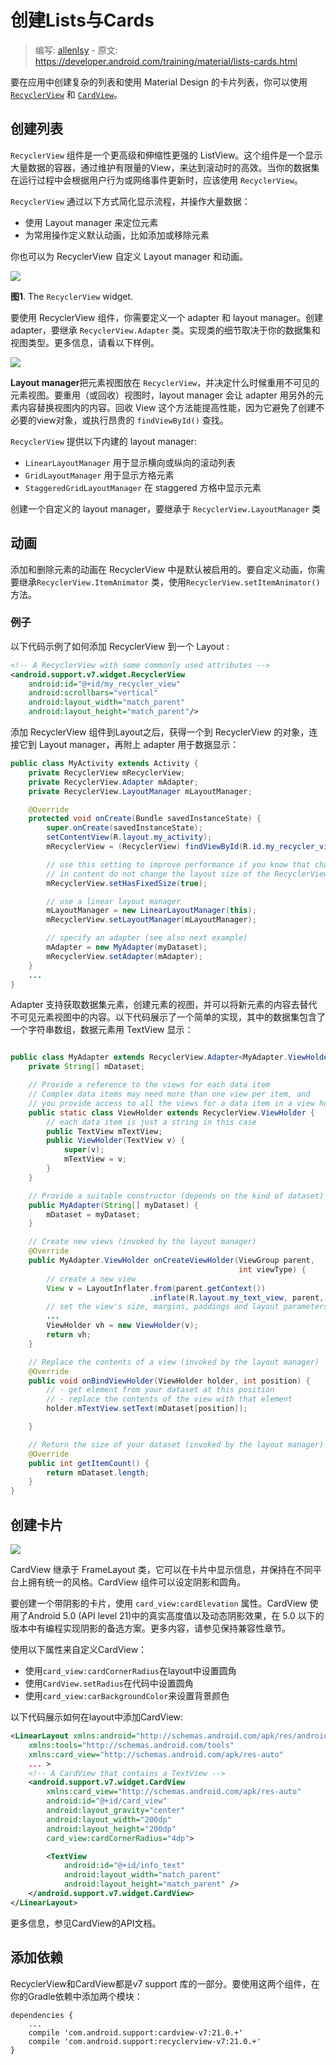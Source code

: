 # 创建Lists与Cards

> 编写: [allenlsy](https://github.com/allenlsy) - 原文: <https://developer.android.com/training/material/lists-cards.html>

要在应用中创建复杂的列表和使用 Material Design 的卡片列表，你可以使用 [`RecyclerView`](http://developer.android.com/reference/android/support/v7/widget/RecyclerView.html) 和 [`CardView`](http://developer.android.com/reference/android/support/v7/widget/CardView.html)。

## 创建列表

`RecyclerView` 组件是一个更高级和伸缩性更强的 ListView。这个组件是一个显示大量数据的容器，通过维护有限量的View，来达到滚动时的高效。当你的数据集在运行过程中会根据用户行为或网络事件更新时，应该使用 `RecyclerView`。

`RecyclerView` 通过以下方式简化显示流程，并操作大量数据：

* 使用 Layout manager 来定位元素
* 为常用操作定义默认动画，比如添加或移除元素

你也可以为 RecyclerView 自定义 Layout manager 和动画。

![](RecyclerView.png)

**图1**. The `RecyclerView` widget.

要使用 RecyclerView 组件，你需要定义一个 adapter 和 layout manager。创建 adapter，要继承 `RecyclerView.Adapter` 类。实现类的细节取决于你的数据集和视图类型。更多信息，请看以下样例。

![](list_mail.png)

**Layout manager**把元素视图放在 `RecyclerView`，并决定什么时候重用不可见的元素视图。要重用（或回收）视图时，layout manager 会让 adapter 用另外的元素内容替换视图内的内容。回收 View 这个方法能提高性能，因为它避免了创建不必要的view对象，或执行昂贵的 `findViewById()` 查找。

`RecyclerView` 提供以下内建的 layout manager:

* `LinearLayoutManager` 用于显示横向或纵向的滚动列表
* `GridLayoutManager` 用于显示方格元素
* `StaggeredGridLayoutManager` 在 staggered 方格中显示元素

创建一个自定义的 layout manager，要继承于 `RecyclerView.LayoutManager` 类

## 动画

添加和删除元素的动画在 RecyclerView 中是默认被启用的。要自定义动画，你需要继承`RecyclerView.ItemAnimator` 类，使用`RecyclerView.setItemAnimator()`方法。

### 例子

以下代码示例了如何添加 RecyclerView 到一个 Layout :

```xml
<!-- A RecyclerView with some commonly used attributes -->
<android.support.v7.widget.RecyclerView
    android:id="@+id/my_recycler_view"
    android:scrollbars="vertical"
    android:layout_width="match_parent"
    android:layout_height="match_parent"/>
```

添加 RecyclerView 组件到Layout之后，获得一个到 RecyclerView 的对象，连接它到 Layout manager，再附上 adapter 用于数据显示：

```java
public class MyActivity extends Activity {
    private RecyclerView mRecyclerView;
    private RecyclerView.Adapter mAdapter;
    private RecyclerView.LayoutManager mLayoutManager;

    @Override
    protected void onCreate(Bundle savedInstanceState) {
        super.onCreate(savedInstanceState);
        setContentView(R.layout.my_activity);
        mRecyclerView = (RecyclerView) findViewById(R.id.my_recycler_view);

        // use this setting to improve performance if you know that changes
        // in content do not change the layout size of the RecyclerView
        mRecyclerView.setHasFixedSize(true);

        // use a linear layout manager
        mLayoutManager = new LinearLayoutManager(this);
        mRecyclerView.setLayoutManager(mLayoutManager);

        // specify an adapter (see also next example)
        mAdapter = new MyAdapter(myDataset);
        mRecyclerView.setAdapter(mAdapter);
    }
    ...
}
```

Adapter 支持获取数据集元素，创建元素的视图，并可以将新元素的内容去替代不可见元素视图中的内容。以下代码展示了一个简单的实现，其中的数据集包含了一个字符串数组，数据元素用 TextView 显示：

```java

public class MyAdapter extends RecyclerView.Adapter<MyAdapter.ViewHolder> {
    private String[] mDataset;

    // Provide a reference to the views for each data item
    // Complex data items may need more than one view per item, and
    // you provide access to all the views for a data item in a view holder
    public static class ViewHolder extends RecyclerView.ViewHolder {
        // each data item is just a string in this case
        public TextView mTextView;
        public ViewHolder(TextView v) {
            super(v);
            mTextView = v;
        }
    }

    // Provide a suitable constructor (depends on the kind of dataset)
    public MyAdapter(String[] myDataset) {
        mDataset = myDataset;
    }

    // Create new views (invoked by the layout manager)
    @Override
    public MyAdapter.ViewHolder onCreateViewHolder(ViewGroup parent,
                                                   int viewType) {
        // create a new view
        View v = LayoutInflater.from(parent.getContext())
                               .inflate(R.layout.my_text_view, parent, false);
        // set the view's size, margins, paddings and layout parameters
        ...
        ViewHolder vh = new ViewHolder(v);
        return vh;
    }

    // Replace the contents of a view (invoked by the layout manager)
    @Override
    public void onBindViewHolder(ViewHolder holder, int position) {
        // - get element from your dataset at this position
        // - replace the contents of the view with that element
        holder.mTextView.setText(mDataset[position]);

    }

    // Return the size of your dataset (invoked by the layout manager)
    @Override
    public int getItemCount() {
        return mDataset.length;
    }
}

```

## 创建卡片

![](card_travel.png)

CardView 继承于 FrameLayout 类，它可以在卡片中显示信息，并保持在不同平台上拥有统一的风格。CardView 组件可以设定阴影和圆角。

要创建一个带阴影的卡片，使用 `card_view:cardElevation` 属性。CardView 使用了Android 5.0 (API level 21)中的真实高度值以及动态阴影效果，在 5.0 以下的版本中有编程实现阴影的备选方案。更多内容，请参见保持兼容性章节。

使用以下属性来自定义CardView：

* 使用`card_view:cardCornerRadius`在layout中设置圆角
* 使用`CardView.setRadius`在代码中设置圆角
* 使用`card_view:carBackgroundColor`来设置背景颜色

以下代码展示如何在layout中添加CardView:

```xml
<LinearLayout xmlns:android="http://schemas.android.com/apk/res/android"
    xmlns:tools="http://schemas.android.com/tools"
    xmlns:card_view="http://schemas.android.com/apk/res-auto"
    ... >
    <!-- A CardView that contains a TextView -->
    <android.support.v7.widget.CardView
        xmlns:card_view="http://schemas.android.com/apk/res-auto"
        android:id="@+id/card_view"
        android:layout_gravity="center"
        android:layout_width="200dp"
        android:layout_height="200dp"
        card_view:cardCornerRadius="4dp">

        <TextView
            android:id="@+id/info_text"
            android:layout_width="match_parent"
            android:layout_height="match_parent" />
    </android.support.v7.widget.CardView>
</LinearLayout>

```

更多信息，参见CardView的API文档。

## 添加依赖

RecyclerView和CardView都是v7 support 库的一部分。要使用这两个组件，在你的Gradle依赖中添加两个模块：

```
dependencies {
    ...
    compile 'com.android.support:cardview-v7:21.0.+'
    compile 'com.android.support:recyclerview-v7:21.0.+'
}
```
